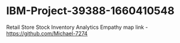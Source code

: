 # IBM-Project-39388-1660410548
Retail Store Stock Inventory Analytics
Empathy map link   -   https://github.com/Michael-7274
